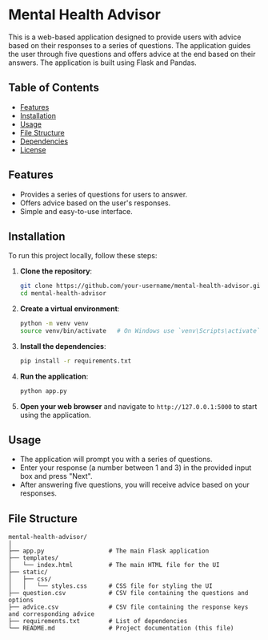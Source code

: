 # Mental Health Advisor

This is a web-based application designed to provide users with advice based on their responses to a series of questions. The application guides the user through five questions and offers advice at the end based on their answers. The application is built using Flask and Pandas.

## Table of Contents

- [Features](#features)
- [Installation](#installation)
- [Usage](#usage)
- [File Structure](#file-structure)
- [Dependencies](#dependencies)
- [License](#license)

## Features

- Provides a series of questions for users to answer.
- Offers advice based on the user's responses.
- Simple and easy-to-use interface.

## Installation

To run this project locally, follow these steps:

1. **Clone the repository**:
    ```bash
    git clone https://github.com/your-username/mental-health-advisor.git
    cd mental-health-advisor
    ```

2. **Create a virtual environment**:
    ```bash
    python -m venv venv
    source venv/bin/activate   # On Windows use `venv\Scripts\activate`
    ```

3. **Install the dependencies**:
    ```bash
    pip install -r requirements.txt
    ```

4. **Run the application**:
    ```bash
    python app.py
    ```

5. **Open your web browser** and navigate to `http://127.0.0.1:5000` to start using the application.

## Usage

- The application will prompt you with a series of questions.
- Enter your response (a number between 1 and 3) in the provided input box and press "Next".
- After answering five questions, you will receive advice based on your responses.

## File Structure

```plaintext
mental-health-advisor/
│
├── app.py                  # The main Flask application
├── templates/
│   └── index.html          # The main HTML file for the UI
├── static/
│   ├── css/
│   │   └── styles.css      # CSS file for styling the UI
├── question.csv            # CSV file containing the questions and options
├── advice.csv              # CSV file containing the response keys and corresponding advice
├── requirements.txt        # List of dependencies
└── README.md               # Project documentation (this file)
